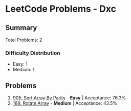 # LeetCode Problems - Dxc

## Summary
Total Problems: 2

### Difficulty Distribution

- Easy: 1
- Medium: 1

## Problems

1. [905. Sort Array By Parity](https://leetcode.com/problems/sort-array-by-parity/) - **Easy** | Acceptance: 76.3%
2. [189. Rotate Array](https://leetcode.com/problems/rotate-array/) - **Medium** | Acceptance: 43.5%